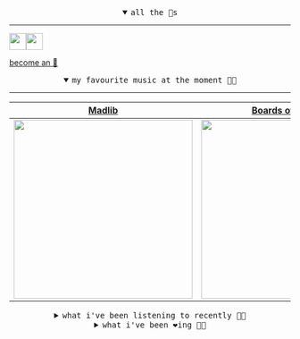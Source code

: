 <details open>

<summary align="center"><samp>all the 🥚s</samp></summary>
<hr />

<a href="https://github.com/pvinis"><img src="https://avatars.githubusercontent.com/u/100233?s=90&v=4" width="30" height="30" /><a href="https://github.com/maxPugh"><img src="https://avatars.githubusercontent.com/u/46350013?s=90&u=52a601eaa2d272b35477d096fe782ebf0a8a1f68&v=4" width="30" height="30" />

<samp><a href="https://github.com/bitttttten/bitttttten/stargazers">become an 🥚</a></samp>

</details>

<details open>

<summary align="center"><samp>my favourite music at the moment 🎵🎶</samp></summary>
<hr />

<!-- toc -->

| [Madlib](https://open.spotify.com/artist/5LhTec3c7dcqBvpLRWbMcf)                                                                                                 | [Boards of Canada](https://open.spotify.com/artist/2VAvhf61GgLYmC6C8anyX1)                                                                                       | [Superorganism](https://open.spotify.com/artist/0Wkm45quqfx3NepJpXDvwE)                                                                                          | [Four Tet](https://open.spotify.com/artist/7Eu1txygG6nJttLHbZdQOh)                                                                                               |
| ---------------------------------------------------------------------------------------------------------------------------------------------------------------- | ---------------------------------------------------------------------------------------------------------------------------------------------------------------- | ---------------------------------------------------------------------------------------------------------------------------------------------------------------- | ---------------------------------------------------------------------------------------------------------------------------------------------------------------- |
| [<img src="https://i.scdn.co/image/e73ab683f7db79f808d05538cc4390b4e5d47804" width="320" height="auto">](https://open.spotify.com/artist/5LhTec3c7dcqBvpLRWbMcf) | [<img src="https://i.scdn.co/image/c0b33a8d211600d70dcda3077d6a582da34321b0" width="320" height="auto">](https://open.spotify.com/artist/2VAvhf61GgLYmC6C8anyX1) | [<img src="https://i.scdn.co/image/ab2d92455e0a0377a44aa364124321ac9824b1ef" width="320" height="auto">](https://open.spotify.com/artist/0Wkm45quqfx3NepJpXDvwE) | [<img src="https://i.scdn.co/image/c68646bdcd569ea787764404081d140d55027f4f" width="320" height="auto">](https://open.spotify.com/artist/7Eu1txygG6nJttLHbZdQOh) |

<!-- tocstop -->

</details>

<details>

<summary align="center"><samp>what i've been listening to recently 🎵🎶</samp></summary>
<hr />

<!-- toc -->

| [Mercy<br />Anna St. Louis](https://open.spotify.com/track/1VxbDQsqC1FnkT5cn6w2uc)                                                                              | [Charlotte's Thong<br />Connan Mockasin](https://open.spotify.com/track/5FYlubj1nGOUYmJ57ezUXu)                                                                 | [Dead of Night<br />Orville Peck](https://open.spotify.com/track/08unC8N1V1dEcqiyi06g6W)                                                                        | [Get Lucky<br />Heatmiser](https://open.spotify.com/track/5PKjC9aNg0d15j8oft8Dbi)                                                                               |
| --------------------------------------------------------------------------------------------------------------------------------------------------------------- | --------------------------------------------------------------------------------------------------------------------------------------------------------------- | --------------------------------------------------------------------------------------------------------------------------------------------------------------- | --------------------------------------------------------------------------------------------------------------------------------------------------------------- |
| [<img src="https://i.scdn.co/image/4157ec8d0f355b2b75b33e482c5ddbcf31fae513" width="320" height="auto">](https://open.spotify.com/track/1VxbDQsqC1FnkT5cn6w2uc) | [<img src="https://i.scdn.co/image/8f71e4b31b6f73b5fffa0c4ee0b0338f76550a88" width="320" height="auto">](https://open.spotify.com/track/5FYlubj1nGOUYmJ57ezUXu) | [<img src="https://i.scdn.co/image/bb2055b78f4eec9b5e19cb9e9792395b71a4564b" width="320" height="auto">](https://open.spotify.com/track/08unC8N1V1dEcqiyi06g6W) | [<img src="https://i.scdn.co/image/b6ef3ff8391d2b9ba6e9d6ac552938a9658c33e3" width="320" height="auto">](https://open.spotify.com/track/5PKjC9aNg0d15j8oft8Dbi) |

<!-- tocstop -->

</details>

<details>

<summary align="center"><samp>what i've been ❤️ing 🎵🎶</samp></summary>
<hr />

<!-- toc -->

| [Empty Words<br />Bowery Electric](https://open.spotify.com/album/6jbGBeBtwD05O0EV9RFjlC)                                                                       | [Coffin Nails<br />MF DOOM](https://open.spotify.com/album/3ywl9PSiAb3RJrcs9DtncG)                                                                              | [Echo, Bravo<br />Duster](https://open.spotify.com/album/35QrvQ2SlbEwZD8oq2yxBH)                                                                                | [The Moon<br />The Microphones](https://open.spotify.com/album/6QYoRO2sXThCORAifrP4Bl)                                                                          |
| --------------------------------------------------------------------------------------------------------------------------------------------------------------- | --------------------------------------------------------------------------------------------------------------------------------------------------------------- | --------------------------------------------------------------------------------------------------------------------------------------------------------------- | --------------------------------------------------------------------------------------------------------------------------------------------------------------- |
| [<img src="https://i.scdn.co/image/ab67616d0000b27364ce042e499d23c29de97d4b" width="320" height="auto">](https://open.spotify.com/album/6jbGBeBtwD05O0EV9RFjlC) | [<img src="https://i.scdn.co/image/ab67616d0000b273db91f8bfdf550f682f6efeb1" width="320" height="auto">](https://open.spotify.com/album/3ywl9PSiAb3RJrcs9DtncG) | [<img src="https://i.scdn.co/image/ab67616d0000b273d27d0d7dfbdb9a0a101383a4" width="320" height="auto">](https://open.spotify.com/album/35QrvQ2SlbEwZD8oq2yxBH) | [<img src="https://i.scdn.co/image/ab67616d0000b27300c91ccec6800014b8513717" width="320" height="auto">](https://open.spotify.com/album/6QYoRO2sXThCORAifrP4Bl) |

<!-- tocstop -->

</details>
